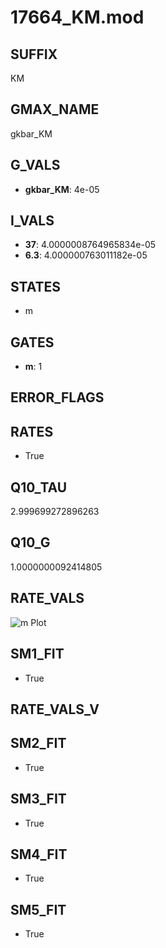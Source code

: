 # 17664_KM.mod

## SUFFIX

KM

## GMAX_NAME

gkbar_KM

## G_VALS

- **gkbar_KM**: 4e-05

## I_VALS

- **37**: 4.0000008764965834e-05
- **6.3**: 4.000000763011182e-05

## STATES

- m

## GATES

- **m**: 1

## ERROR_FLAGS


## RATES

- True

## Q10_TAU

2.999699272896263

## Q10_G

1.0000000092414805

## RATE_VALS

![m Plot](/Users/pbozelos/Dropbox/icg-Chai-Panos/supermodels/output_markdown_files/K/17664_KM.mod/images/m.png)

## SM1_FIT

- True

## RATE_VALS_V

## SM2_FIT

- True

## SM3_FIT

- True

## SM4_FIT

- True

## SM5_FIT

- True

